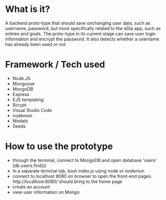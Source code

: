 # What is it?
A backend proto-type that should save unchanging user data, such as username, password, but more specifically related to the eDia app, such as entries and goals.
The proto-type in its current stage can save user login information and encrypt the password. It also detects whether a username has already been used or not. 

# Framework / Tech used 
- Node.JS
- Mongoose
- MongoDB 
- Express
- EJS templating
- Bcrypt
- Visual Studio Code
- nodemon
- Models
- Seeds

# How to use the prototype
- through the terminal, connect to MongoDB and open database 'users' (db.users.find())
- In a separate terminal tab, boot index.js using node or nodemon
- connect to localhost 8080 on browser to open the front-end pages. http://localhost:8080/ should bring to the home page
- create an account
- view user information on Mongo

